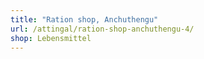 ```yaml
---
title: "Ration shop, Anchuthengu"
url: /attingal/ration-shop-anchuthengu-4/
shop: Lebensmittel
---
```

